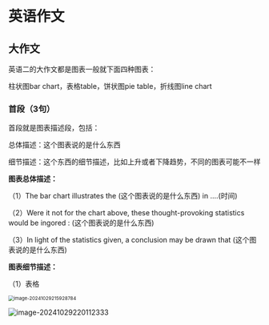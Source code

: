 # 英语作文

## 大作文

英语二的大作文都是图表一般就下面四种图表：

柱状图bar chart，表格table，饼状图pie table，折线图line chart

### 首段（3句）

首段就是图表描述段，包括：

总体描述：这个图表说的是什么东西

细节描述：这个东西的细节描述，比如上升或者下降趋势，不同的图表可能不一样

**图表总体描述：**

（1）The bar chart illustrates the (这个图表说的是什么东西) in ....(时间) 

（2）Were it not for the chart above, these thought-provoking statistics would be ingored : (这个图表说的是什么东西)

（3）In light of the statistics given, a conclusion may be drawn that (这个图表说的是什么东西)

**图表细节描述：**

（1）表格

<img src="https://typora-1310242472.cos.ap-nanjing.myqcloud.com/typora_img/image-20241029215928784.png" alt="image-20241029215928784" style="zoom:67%;" />

![image-20241029220112333](https://typora-1310242472.cos.ap-nanjing.myqcloud.com/typora_img/image-20241029220112333.png)

